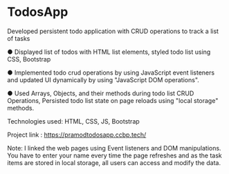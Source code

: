 # TodosApp
Developed persistent todo application with CRUD operations to track a list of tasks

● Displayed list of todos with HTML list elements, styled todo list using CSS, Bootstrap

● Implemented todo crud operations by using JavaScript event listeners and updated UI dynamically by using "JavaScript DOM operations".

● Used Arrays, Objects, and their methods during todo list CRUD Operations, Persisted todo list state on page reloads using "local storage" methods.

Technologies used: HTML, CSS, JS, Bootstrap

Project link : https://pramodtodosapp.ccbp.tech/

Note: I linked the web pages using Event listeners and DOM manipulations. You have to enter your name every time the page refreshes and as the task items are stored in local storage, all users can access and modify the data.
